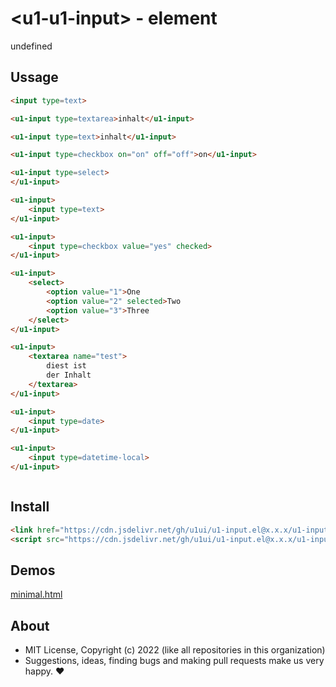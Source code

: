 # &lt;u1-u1-input&gt; - element
undefined

## Ussage

```html
<input type=text>

<u1-input type=textarea>inhalt</u1-input>

<u1-input type=text>inhalt</u1-input>

<u1-input type=checkbox on="on" off="off">on</u1-input>

<u1-input type=select>
</u1-input>

<u1-input>
    <input type=text>
</u1-input>

<u1-input>
    <input type=checkbox value="yes" checked>
</u1-input>

<u1-input>
    <select>
        <option value="1">One
        <option value="2" selected>Two
        <option value="3">Three
    </select>
</u1-input>

<u1-input>
    <textarea name="test">
        diest ist
        der Inhalt
    </textarea>
</u1-input>

<u1-input>
    <input type=date>
</u1-input>

<u1-input>
    <input type=datetime-local>
</u1-input>
```

```css

```

## Install

```html
<link href="https://cdn.jsdelivr.net/gh/u1ui/u1-input.el@x.x.x/u1-input.min.css" rel=stylesheet>
<script src="https://cdn.jsdelivr.net/gh/u1ui/u1-input.el@x.x.x/u1-input.min.js" type=module>
```

## Demos

[minimal.html](http://gcdn.li/u1ui/u1-input.el@main/tests/minimal.html)  

## About

- MIT License, Copyright (c) 2022 <u1> (like all repositories in this organization) <br>
- Suggestions, ideas, finding bugs and making pull requests make us very happy. ♥

